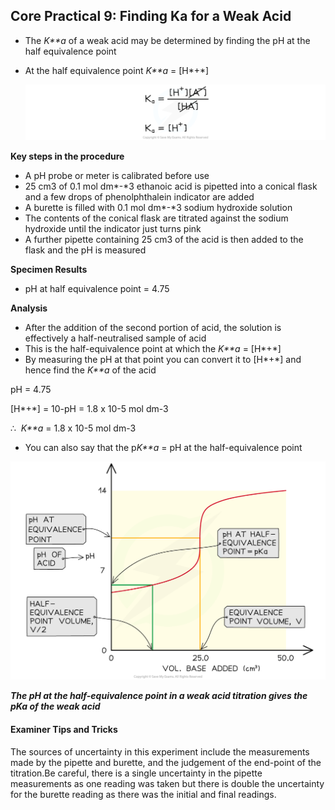 ## Core Practical 9: Finding Ka for a Weak Acid

* The *K**a* of a weak acid may be determined by finding the pH at the half equivalence point
* At the half equivalence point *K**a* = [H*+*]

  ![Ka at half neutralisation, downloadable AS & A Level Chemistry revision notes](5.6.2-Ka-at-half-neutralisation.png)

**Key steps in the procedure**

* A pH probe or meter is calibrated before use
* 25 cm3 of 0.1 mol dm*-*3 ethanoic acid is pipetted into a conical flask and a few drops of phenolphthalein indicator are added
* A burette is filled with 0.1 mol dm*-*3 sodium hydroxide solution
* The contents of the conical flask are titrated against the sodium hydroxide until the indicator just turns pink
* A further pipette containing 25 cm3 of the acid is then added to the flask and the pH is measured

**Specimen Results**

* pH at half equivalence point = 4.75

**Analysis**

* After the addition of the second portion of acid, the solution is effectively a half-neutralised sample of acid
* This is the half-equivalence point at which the *K**a* = [H*+*]
* By measuring the pH at that point you can convert it to [H*+*] and hence find the *K**a* of the acid

pH = 4.75

[H*+*] = 10-pH = 1.8 x 10-5 mol dm-3

∴  *K**a* = 1.8 x 10-5 mol dm-3

* You can also say that the p*K**a* = pH at the half-equivalence point

![5.6.2 pKa from pH, downloadable AS & A Level Chemistry revision notes](5.6.2-pKa-from-pH.png)

***The pH at the half-equivalence point in a weak acid titration gives the pKa of the weak acid***

#### Examiner Tips and Tricks

The sources of uncertainty in this experiment include the measurements made by the pipette and burette, and the judgement of the end-point of the titration.Be careful, there is a single uncertainty in the pipette measurements as one reading was taken but there is double the uncertainty for the burette reading as there was the initial and final readings.